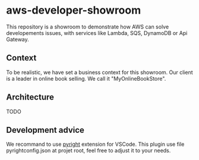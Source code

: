 # aws-developer-showroom

This repository is a showroom to demonstrate how AWS can solve developements issues, with services like Lambda, SQS, DynamoDB or Api Gateway.

## Context

To be realistic, we have set a business context for this showroom. Our client is a leader in online book selling. We call it "MyOnlineBookStore".

## Architecture

TODO

## Development advice

We recommand to use [pyright](https://github.com/microsoft/pyright) extension for VSCode.
This plugin use file pyrightconfig.json at projet root, feel free to adjust it to your needs.
